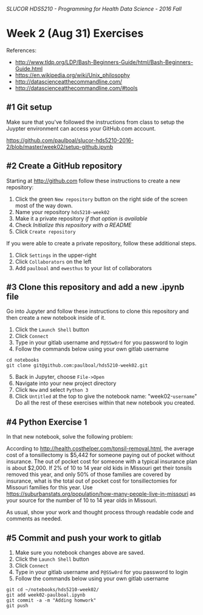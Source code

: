 _SLUCOR HDS5210 - Programming for Health Data Science - 2016 Fall_

Week 2 (Aug 31) Exercises
===
References:
* http://www.tldp.org/LDP/Bash-Beginners-Guide/html/Bash-Beginners-Guide.html
* https://en.wikipedia.org/wiki/Unix_philosophy
* http://datascienceatthecommandline.com/
* http://datascienceatthecommandline.com/#tools

#1 Git setup
---
Make sure that you've followed the instructions from class to setup the Juypter environment can access your GitHub.com account.

https://github.com/paulboal/slucor-hds5210-2016-2/blob/master/week02/setup-github.ipynb

#2 Create a GitHub repository
---
Starting at http://github.com follow these instructions to create a new repository:
1. Click the green `New repository` button on the right side of the screen most of the way down.
2. Name your repository `hds5210-week02`
3. Make it a private repository _if that option is available_
4. Check _Initialize this repository with a README_
5. Click `Create repository`

If you were able to create a private repository, follow these additional steps.
1. Click `Settings` in the upper-right
2. Click `Collaborators` on the left
3. Add `paulboal` and `ewesthus` to your list of collaborators

#3 Clone this repository and add a new .ipynb file
---
Go into Jupyter and follow these instructions to clone this repository and then create a new notebook inside of it.
1. Click the `Launch Shell` button
2. Click `Connect`
3. Type in your gitlab username and `P@SSw0rd` for you password to login
4. Follow the commands below using your own gitlab username
```
cd notebooks
git clone git@github.com:paulboal/hds5210-week02.git
```
5. Back in Jupyter, choose `File->Open`
6. Navigate into your new project directory
7. Click `New` and select `Python 3`
8. Click `Untitled` at the top to give the notebook name: "week02-`username`"
Do all the rest of these exercises within that new notebook you created.

#4 Python Exercise 1
---
In that new notebook, solve the following problem:

According to http://health.costhelper.com/tonsil-removal.html, the average cost of a tonsillectomy is $5,442 for someone paying out of pocket without insurance.  The out of pocket cost for someone with a typical insurance plan is about $2,000.  If 2% of 10 to 14 year old kids in Missouri get their tonsils removed this year, and only 50% of those families are covered by insurance, what is the total out of pocket cost for tonsillectomies for Missouri families for this year.  Use https://suburbanstats.org/population/how-many-people-live-in-missouri as your source for the number of 10 to 14 year olds in Missouri.

As usual, show your work and thought process through readable code and comments as needed.

#5 Commit and push your work to gitlab
---

1. Make sure you notebook changes above are saved.
2. Click the `Launch Shell` button
3. Click `Connect`
4. Type in your gitlab username and `P@SSw0rd` for you password to login
5. Follow the commands below using your own gitlab username
```
git cd ~/notebooks/hds5210-week02/
git add week02-paulboal.ipynb
git commit -a -m "Adding homwork"
git push
```
